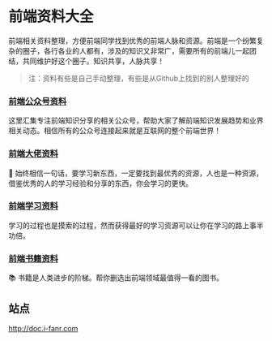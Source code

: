 # 前端资料大全

前端相关资料整理，方便前端同学找到优秀的前端人脉和资源。前端是一个纷繁复杂的圈子，各行各业的人都有，涉及的知识又非常广，需要所有的前端儿一起团结，共同维护好这个圈子。知识共享，人脉共享！


>注：资料有些是自己手动整理，有些是从Github上找到的别人整理好的

### [前端公众号资料](https://github.com/fantingsheng/front-end-wechat/blob/main/wechat.md)

这里汇集专注前端知识分享的相关公众号，帮助大家了解前端知识发展趋势和业界相关动态。相信所有的公众号连接起来就是互联网的整个前端世界！

### [前端大佬资料](https://github.com/fantingsheng/front-end-wechat/blob/main/dalao.md)

🧍‍ 始终相信一句话，要学习新东西，一定要找到最优秀的资源，人也是一种资源，借鉴优秀的人的学习经验和分享的东西，你会学习的更快。


### [前端学习资料](https://github.com/fantingsheng/front-end-wechat/blob/main/source.md)

学习的过程也是摸索的过程，然而获得最好的学习资源可以让你在学习的路上事半功倍。

### [前端书籍资料](https://github.com/fantingsheng/front-end-wechat/blob/main/book.md)

📚 书籍是人类进步的阶梯。帮你删选出前端领域最值得一看的图书。

## 站点
http://doc.i-fanr.com
